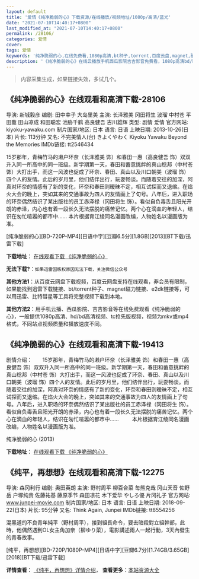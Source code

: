 ```yaml
---
layout: default
title: '爱情《纯净脆弱的心》下载资源/在线播放/视频地址/1080p/高清/蓝光'
date: "2021-07-10T14:40:17+0800"
last_modified_at: "2021-07-10T14:40:17+0800"
permalink: /28106/
categories: 爱情
cover:
tags: 爱情
keywords: '纯净脆弱的心,在线免费看,1080p高清,bt种子,torrent,百度云盘,magnet,磁力链,迅雷下载资源'
description: '《纯净脆弱的心》在线云播放手机西瓜影院吉吉影音免费看，1080p高清bd/hd未删减完整版和tc抢先枪版，mkv/mp4格式，附带bt/torrent种子、magnet/磁力链、百度云盘、网盘资源迅雷下载链接'
---
```


>内容采集生成，如果链接失效，多试几个。


## 《纯净脆弱的心》在线观看和高清下载-28106

导演: 新城毅彦 编剧: 田中幸子 大岛里美 主演: 长泽雅美 冈田将生 波瑠 中村苍 平田薫 田山凉成 和田聪宏 池胁千鹤 高良健吾 古川雄辉 类型: 剧情 爱情 官方网站: kiyoku-yawaku.com 制片国家/地区: 日本 语言: 日语 上映日期: 2013-10-26(日本) 片长: 113分钟 又名: 不完美情人(台) きよくやわく Kiyoku Yawaku Beyond the Memories IMDb链接: tt2546434

15岁那年，青梅竹马的濑户环奈（长泽雅美 饰）和春田一惠（高良健吾 饰）双双升入同一所高中的同一班级。新学期第一天，春田和蓄意挑衅的真山稔邦（中村苍 饰）大打出手，而这一风波也促成了环奈、春田、真山以及川口朝美（波瑠 饰）四个人的友情。此后的岁月里，他们结伴出行，玩耍畅谈。而随着交往的加深，阿真对环奈的情感有了新的变化，环奈和春田则暧昧不定，相互试探而又退缩。在焰火大会的晚上，突如其来的交通事故为四人的友情画上了句号。八年后，进入职场的环奈偶然结识了某出版社的员工赤泽禄（冈田将生 饰）。看似自负毒舌且阳光开朗的赤泽，内心也有着一段长久无法摆脱的痛苦记忆。两个心在滴血的年轻人，结识在匆忙喧嚣的都市中…… 本片根据育江绫同名漫画改编，人物姓名以漫画版为准。


[纯净脆弱的心][BD-720P-MP4][日语中字][豆瓣6.5分][1.8GB][2013][BT下载/迅雷下载]

**下载地址**： [在线观看下载 《纯净脆弱的心》](https://www.btdx8.com/torrent/kiyoku_yawaku_2013.html) 


**无法下载?**：`如果迅雷因版权原因无法下载，关注微信公众号 `

**其他方法1**：从百度云网盘下载视频，百度云网盘支持在线观看，非会员有限制，如果能找到迅雷下载链接、bt/torrent种子、magnet磁力链接、e2dk链接等，可以用迅雷、比特彗星等工具将完整视频下载到本地。

**其他方法2**：用手机云播、西瓜影院、吉吉影音等在线免费观看《纯净脆弱的心》，一般提供1080p高清、hd/bd高清视频、tc抢先版视频，视频为mkv或mp4格式，不同站点视频质量和播放速度不同。


## 《纯净脆弱的心》在线观看和高清下载-19413

剧情介绍：　　15岁那年，青梅竹马的濑户环奈（长泽雅美 饰）和春田一惠（高良健吾 饰）双双升入同一所高中的同一班级。新学期第一天，春田和蓄意挑衅的真山稔邦（中村苍 饰）大打出手，而这一风波也促成了环奈、春田、真山以及川口朝美（波瑠 饰）四个人的友情。此后的岁月里，他们结伴出行，玩耍畅谈。而随着交往的加深，阿真对环奈的情感有了新的变化，环奈和春田则暧昧不定，相互试探而又退缩。在焰火大会的晚上，突如其来的交通事故为四人的友情画上了句号。八年后，进入职场的环奈偶然结识了某出版社的员工赤泽禄（冈田将生 饰）。看似自负毒舌且阳光开朗的赤泽，内心也有着一段长久无法摆脱的痛苦记忆。两个心在滴血的年轻人，结识在匆忙喧嚣的都市中……  　　本片根据育江绫同名漫画改编，人物姓名以漫画版为准。


纯净脆弱的心 (2013)

**下载地址**： [在线观看下载 《纯净脆弱的心》](https://www.btbtdy.me/btdy/dy2361.html) 


## 《纯平，再想想》在线观看和高清下载-12275

导演: 森冈利行 编剧: 奥田英朗 主演: 野村周平 柳百合菜 毎熊克哉 冈山天音 佐野岳 户塚纯贵 佐藤祐基 藤原季节 森田凉花 木下爱华 やしろ優 片冈礼子 官方网站: www.junpei-movie.com 制片国家/地区: 日本 语言: 日语 上映日期: 2018-09-22(日本) 片长: 95分钟 又名: Think Again, Junpei IMDb链接: tt8554256

混黑道的不良青年純平（野村周平），接到組長命令，要去暗殺對立組幹部，此時，他偶然遇到OL女主角加奈（柳ゆり菜），電影講述兩人一起行動，3天內發生的青春故事。


[纯平，再想想][BD-720P/1080P-MP4][日语中字][豆瓣6.7分][1.74GB/3.65GB][2018][BT下载/迅雷下载]

**详情查看**： [《纯平，再想想》详情介绍](/movie/12275/)， **查看更多**：[本站资源大全](/movie/t/all/)


